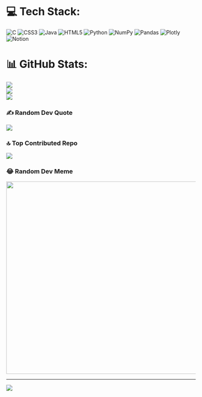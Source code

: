 
# 💻 Tech Stack:
![C](https://img.shields.io/badge/c-%2300599C.svg?style=for-the-badge&logo=c&logoColor=white) ![CSS3](https://img.shields.io/badge/css3-%231572B6.svg?style=for-the-badge&logo=css3&logoColor=white) ![Java](https://img.shields.io/badge/java-%23ED8B00.svg?style=for-the-badge&logo=java&logoColor=white) ![HTML5](https://img.shields.io/badge/html5-%23E34F26.svg?style=for-the-badge&logo=html5&logoColor=white) ![Python](https://img.shields.io/badge/python-3670A0?style=for-the-badge&logo=python&logoColor=ffdd54) ![NumPy](https://img.shields.io/badge/numpy-%23013243.svg?style=for-the-badge&logo=numpy&logoColor=white) ![Pandas](https://img.shields.io/badge/pandas-%23150458.svg?style=for-the-badge&logo=pandas&logoColor=white) ![Plotly](https://img.shields.io/badge/Plotly-%233F4F75.svg?style=for-the-badge&logo=plotly&logoColor=white) ![Notion](https://img.shields.io/badge/Notion-%23000000.svg?style=for-the-badge&logo=notion&logoColor=white)
# 📊 GitHub Stats:
![](https://github-readme-stats.vercel.app/api?username=PiKa919&theme=dark&hide_border=false&include_all_commits=false&count_private=false)<br/>
![](https://github-readme-streak-stats.herokuapp.com/?user=PiKa919&theme=dark&hide_border=false)<br/>
![](https://github-readme-stats.vercel.app/api/top-langs/?username=PiKa919&theme=dark&hide_border=false&include_all_commits=false&count_private=false&layout=compact)

### ✍️ Random Dev Quote
![](https://quotes-github-readme.vercel.app/api?type=horizontal&theme=radical)

### 🔝 Top Contributed Repo
![](https://github-contributor-stats.vercel.app/api?username=PiKa919&limit=5&theme=dark&combine_all_yearly_contributions=true)

### 😂 Random Dev Meme
<img src="[https://rm.up.railway.app/](https://preview.redd.it/the-one-who-uses-light-ide-v0-rtms3ndho07b1.jpg?width=1080&crop=smart&auto=webp&v=enabled&s=ff0e06be7e04a8b8899194f6e102265cbeb82b2c)" width="512px"/>

---
[![](https://visitcount.itsvg.in/api?id=PiKa919&icon=0&color=0)](https://visitcount.itsvg.in)

<!-- Proudly created with GPRM ( https://gprm.itsvg.in ) -->
